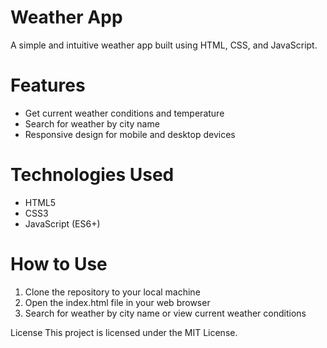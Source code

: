 # Weather App
A simple and intuitive weather app built using HTML, CSS, and JavaScript.

# Features
- Get current weather conditions and temperature
- Search for weather by city name
- Responsive design for mobile and desktop devices

# Technologies Used
- HTML5
- CSS3
- JavaScript (ES6+)

# How to Use
1. Clone the repository to your local machine
2. Open the index.html file in your web browser
3. Search for weather by city name or view current weather conditions

License
This project is licensed under the MIT License.
